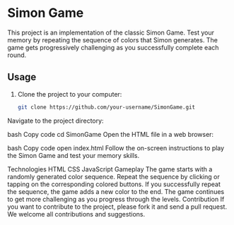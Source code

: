 # Simon Game

This project is an implementation of the classic Simon Game. Test your memory by repeating the sequence of colors that Simon generates. The game gets progressively challenging as you successfully complete each round.

## Usage

1. Clone the project to your computer:

   ```bash
   git clone https://github.com/your-username/SimonGame.git
Navigate to the project directory:

bash
Copy code
cd SimonGame
Open the HTML file in a web browser:

bash
Copy code
open index.html
Follow the on-screen instructions to play the Simon Game and test your memory skills.

Technologies
HTML
CSS
JavaScript
Gameplay
The game starts with a randomly generated color sequence.
Repeat the sequence by clicking or tapping on the corresponding colored buttons.
If you successfully repeat the sequence, the game adds a new color to the end.
The game continues to get more challenging as you progress through the levels.
Contribution
If you want to contribute to the project, please fork it and send a pull request. We welcome all contributions and suggestions.
